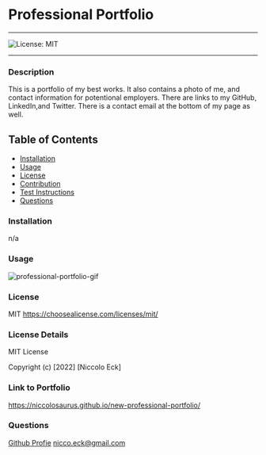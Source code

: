 
  # Professional Portfolio

  ----
  ![License: MIT](https://img.shields.io/badge/License-MIT-yellow.svg)

 ----

### Description
This is a portfolio of my best works. It also contains a photo of me, and contact information for potentional employers. There are links to my GitHub, LinkedIn,and Twitter.  There is a contact email at the bottom of my page as well.

## Table of Contents
- [Installation](#installation)
- [Usage](#usage)
- [License](#license)
- [Contribution](#contribution)
- [Test Instructions](#test-instructions)
- [Questions](#questions)



### Installation
n/a

### Usage

![professional-portfolio-gif](./src/images/professional-portfolio.gif)

### License
MIT
https://choosealicense.com/licenses/mit/

### License Details

MIT License

Copyright (c) [2022] [Niccolo Eck]
### Link to Portfolio
https://niccolosaurus.github.io/new-professional-portfolio/

### Questions
[Github Profie](https://github.com/Niccolosaurus)
nicco.eck@gmail.com